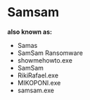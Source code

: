 # Samsam

**also known as:**
- Samas
- SamSam Ransomware
- showmehowto.exe
- SamSam
- RikiRafael.exe
- MIKOPONI.exe
- samsam.exe
